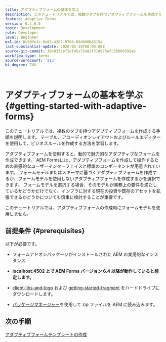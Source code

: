 ```yaml
---
title: アダプティブフォームの基本を学ぶ
description: このチュートリアルでは、複数のタブを持つアダプティブフォームを作成する手順を説明します。 テーブル、アコーディオンレイアウトおよびルールエディターを使用して、ビジネスルールを作成する方法を学習します。
feature: Adaptive Forms
version: 6.4,6.5
topic: Development
role: Developer
level: Beginner
exl-id: 8c90fe1c-0c83-4287-9766-08d806b8815a
last-substantial-update: 2020-02-10T00:00:00Z
source-git-commit: 38e0332ef2ef45a73a81f318975afc25600392a8
workflow-type: tm+mt
source-wordcount: '213'
ht-degree: 74%

---
```


# アダプティブフォームの基本を学ぶ {#getting-started-with-adaptive-forms}

このチュートリアルでは、複数のタブを持つアダプティブフォームを作成する手順を説明します。 テーブル、アコーディオンレイアウトおよびルールエディターを使用して、ビジネスルールを作成する方法を学習します。

アダプティブフォームを使用すると、動的で魅力的なアダプティブなフォームを作成できます。 AEM Formsには、アダプティブフォームを作成して操作するための直感的なユーザーインターフェイスと標準のコンポーネントが用意されています。 フォームモデルまたはスキーマに基づくアダプティブフォームを作成するか、フォームモデルを使用しないアダプティブフォームを作成するかを選択できます。 フォームモデルを選択する場合、そのモデルが業務上の要件を満たしているかどうかだけでなく、インフラに対する現在の投資や既存のアセットを拡張できるかどうかについても慎重に検討することが重要です。

このチュートリアルでは、アダプティブフォームの作成時にフォームモデルを使用しません。

## 前提条件 {#prerequisites}

以下が必要です。

* フォームアドオンパッケージがインストールされた AEM の実用的なインスタンス

* **localhost:4502 上で AEM Forms バージョン 6.4 以降が動作していると想定します。**

* [client-libs-and-logo](assets/client-libs-and-logo.zip) および [getting-started-fragment](assets/getting-started-fragment.zip) をハードドライブにダウンロードします。

* [パッケージマネージャー](http://localhost:4502/crx/packmgr/index.jsp)を使用して zip ファイルを AEM に読み込みます。

## 次の手順

[アダプティブフォームテンプレートの作成](./create-adaptive-form-template.md)
